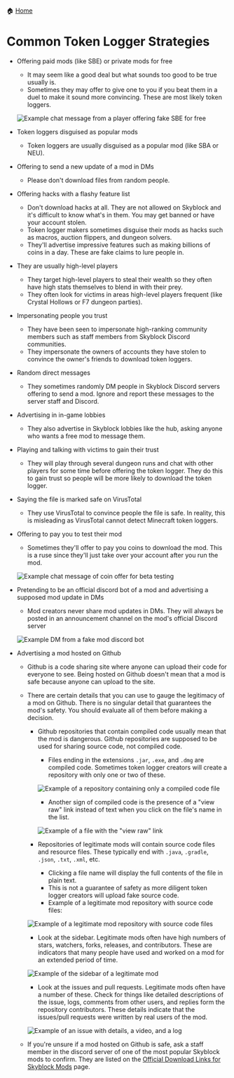 :house: [Home](README.md)
# Common Token Logger Strategies
- Offering paid mods (like SBE) or private mods for free
    - It may seem like a good deal but what sounds too good to be true usually is.
    - Sometimes they may offer to give one to you if you beat them in a duel to make it sound more convincing. These are most likely token loggers.

  ![Example chat message from a player offering fake SBE for free](images/strategies/free-sbe.png)

- Token loggers disguised as popular mods
    - Token loggers are usually disguised as a popular mod (like SBA or NEU).
- Offering to send a new update of a mod in DMs
    - Please don't download files from random people.
- Offering hacks with a flashy feature list
    - Don't download hacks at all. They are not allowed on Skyblock and it's difficult to know what's in them. You may get banned or have your account stolen.
    - Token logger makers sometimes disguise their mods as hacks such as macros, auction flippers, and dungeon solvers.
    - They'll advertise impressive features such as making billions of coins in a day. These are fake claims to lure people in.
- They are usually high-level players
    - They target high-level players to steal their wealth so they often have high stats themselves to blend in with their prey.
    - They often look for victims in areas high-level players frequent (like Crystal Hollows or F7 dungeon parties).
- Impersonating people you trust
    - They have been seen to impersonate high-ranking community members such as staff members from Skyblock Discord communities.
    - They impersonate the owners of accounts they have stolen to convince the owner's friends to download token loggers.
- Random direct messages
    - They sometimes randomly DM people in Skyblock Discord servers offering to send a mod. Ignore and report these messages to the server staff and Discord.
- Advertising in in-game lobbies
    - They also advertise in Skyblock lobbies like the hub, asking anyone who wants a free mod to message them.
- Playing and talking with victims to gain their trust
    - They will play through several dungeon runs and chat with other players for some time before offering the token logger. They do this to gain trust so people will be more likely to download the token logger.
- Saying the file is marked safe on VirusTotal
    - They use VirusTotal to convince people the file is safe. In reality, this is misleading as VirusTotal cannot detect Minecraft token loggers.
- Offering to pay you to test their mod
    - Sometimes they'll offer to pay you coins to download the mod. This is a ruse since they'll just take over your account after you run the mod.

  ![Example chat message of coin offer for beta testing](images/strategies/beta-test-money.png)

- Pretending to be an official discord bot of a mod and advertising a supposed mod update in DMs
    - Mod creators never share mod updates in DMs. They will always be posted in an announcement channel on the mod's official Discord server

  ![Example DM from a fake mod discord bot](images/strategies/fake-bot-discord-dm.png)

- Advertising a mod hosted on Github
    - Github is a code sharing site where anyone can upload their code for everyone to see. Being hosted on Github doesn't mean that a mod is safe because anyone can upload to the site.
    - There are certain details that you can use to gauge the legitimacy of a mod on Github. There is no singular detail that guarantees the mod's safety. You should evaluate all of them before making a decision.
        - Github repositories that contain compiled code usually mean that the mod is dangerous. Github repositories are supposed to be used for sharing source code, not compiled code.
            - Files ending in the extensions `.jar`, `.exe`, and `.dmg` are compiled code. Sometimes token logger creators will create a repository with only one or two of these.

          ![Example of a repository containing only a compiled code file](images/strategies/compiled-code.png)

            - Another sign of compiled code is the presence of a "view raw" link instead of text when you click on the file's name in the list.

          ![Example of a file with the "view raw" link](images/strategies/view-raw.png)

        - Repositories of legitimate mods will contain source code files and resource files. These typically end with `.java`, `.gradle`, `.json`, `.txt`, `.xml`, etc.
            - Clicking a file name will display the full contents of the file in plain text.
            - This is not a guarantee of safety as more diligent token logger creators will upload fake source code.
            - Example of a legitimate mod repository with source code files:
      
      ![Example of a legitimate mod repository with source code files](images/strategies/source-code.png)

        - Look at the sidebar. Legitimate mods often have high numbers of stars, watchers, forks, releases, and contributors. These are indicators that many people have used and worked on a mod for an extended period of time.
      
      ![Example of the sidebar of a legitimate mod](images/strategies/sidebar.png)
        
        - Look at the issues and pull requests. Legitimate mods often have a number of these. Check for things like detailed descriptions of the issue, logs, comments from other users, and replies form the repository contributors. These details indicate that the issues/pull requests were written by real users of the mod.
      
      ![Example of an issue with details, a video, and a log](images/strategies/issue.png)

    - If you're unsure if a mod hosted on Github is safe, ask a staff member in the discord server of one of the most popular Skyblock mods to confirm. They are listed on the [Official Download Links for Skyblock Mods](official-mod-download-links.md) page.